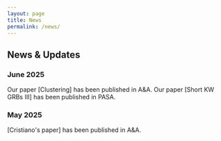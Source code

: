 ```yaml
---
layout: page
title: News
permalink: /news/
---
```


## News & Updates

### June 2025
Our paper [Clustering] has been published in A&A.
Our paper [Short KW GRBs III] has been published in PASA.

### May 2025
[Cristiano's paper] has been published in A&A.
